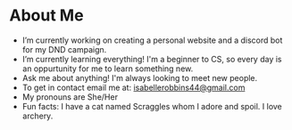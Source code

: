 # About Me

-  I’m currently working on creating a personal website and a discord bot for my DND campaign.
-  I’m currently learning everything! I'm a beginner to CS, so every day is an oppurtunity for me to learn something new.
-  Ask me about anything! I'm always looking to meet new people.
-  To get in contact email me at: isabellerobbins44@gmail.com
-  My pronouns are She/Her
-  Fun facts: I have a cat named Scraggles whom I adore and spoil. I love archery.
